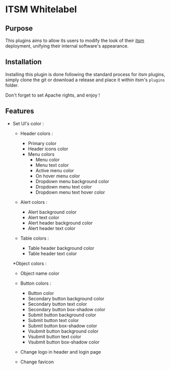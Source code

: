# ITSM Whitelabel

## Purpose

This plugins aims to allow its users to modify the look of their [itsm](https://github.com/itsmng/itsm-ng) deployment, unifying their internal software's appearance.

## Installation

Installing this plugin is done following the standard process for itsm plugins, simply clone the git or download a release and place it within itsm's `plugins` folder.

Don't forget to set Apache rights, and enjoy !

## Features

 * Set UI's color : 
   * Header colors :
      * Primary color
      * Header icons color
      * Menu colors
         * Menu color
         * Menu text color
         * Active menu color
         * On hover menu color
         * Dropdown menu background color
         * Dropdown menu text color
         * Dropdown menu text hover color

   * Alert colors :
      * Alert background color
      * Alert text color
      * Alert header background color
      * Alert header text color

   * Table colors :
      * Table header background color
      * Table header text color

   *Object colors :
      * Object name color

   * Button colors :
      * Button color
      * Secondary button background color
      * Secondary button text color
      * Secondary button box-shadow color
      * Submit button background color
      * Submit button text color
      * Submit button box-shadow color
      * Vsubmit button background color
      * Vsubmit button text color
      * Vsubmit button box-shadow color
   * Change logo in header and login page
   * Change favicon
